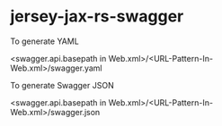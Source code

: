# jersey-jax-rs-swagger
To generate  YAML

<swagger.api.basepath in Web.xml>/<URL-Pattern-In-Web.xml>/swagger.yaml

To generate Swagger JSON

<swagger.api.basepath in Web.xml>/<URL-Pattern-In-Web.xml>/swagger.json